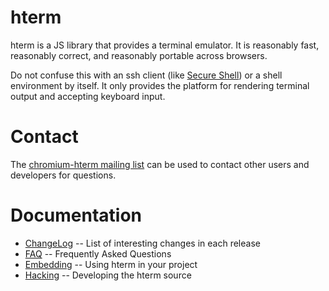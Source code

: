 # hterm

hterm is a JS library that provides a terminal emulator.  It is reasonably fast,
reasonably correct, and reasonably portable across browsers.

Do not confuse this with an ssh client (like [Secure Shell](/nassh/)) or a
shell environment by itself.  It only provides the platform for rendering
terminal output and accepting keyboard input.

# Contact

The [chromium-hterm mailing list](https://groups.google.com/a/chromium.org/forum/?fromgroups#!forum/chromium-hterm)
can be used to contact other users and developers for questions.

# Documentation

* [ChangeLog](/hterm/doc/ChangeLog.md) -- List of interesting changes in each release
* [FAQ](/nassh/doc/FAQ.md) -- Frequently Asked Questions
* [Embedding](/hterm/doc/embed.md) -- Using hterm in your project
* [Hacking](/hterm/doc/hack.md) -- Developing the hterm source
